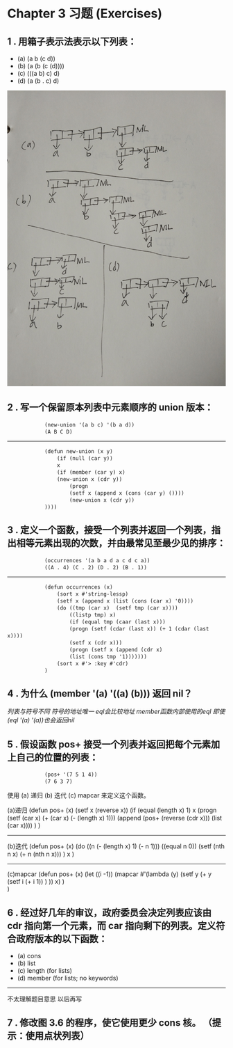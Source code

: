 # Chapter 3 习题 (Exercises)
## 1 . 用箱子表示法表示以下列表：
* (a) (a b (c d))
* (b) (a (b (c (d))))
* (c) (((a b) c) d)
* (d) (a (b . c) d)

![图片](./1.jpg)

## 2 . 写一个保留原本列表中元素顺序的 union 版本：

                (new-union '(a b c) '(b a d))
                (A B C D)

-----------------
                (defun new-union (x y)
                    (if (null (car y))
                    x
                    (if (member (car y) x)
                    (new-union x (cdr y))
                        (progn 
                        (setf x (append x (cons (car y) ())))
                        (new-union x (cdr y))
                ))))

## 3 . 定义一个函数，接受一个列表并返回一个列表，指出相等元素出现的次数，并由最常见至最少见的排序：

                (occurrences '(a b a d a c d c a))
                ((A . 4) (C . 2) (D . 2) (B . 1))


---------------------------


                (defun occurrences (x)
                    (sort x #'string-lessp)
                    (setf x (append x (list (cons (car x) '0))))
                    (do ((tmp (car x)  (setf tmp (car x))))
                        ((listp tmp) x)
                        (if (equal tmp (caar (last x)))
                        (progn (setf (cdar (last x)) (+ 1 (cdar (last x))))
                        (setf x (cdr x)))
                        (progn (setf x (append (cdr x) 
                        (list (cons tmp '1)))))))
                    (sort x #'> :key #'cdr)
                )

## 4 . 为什么 (member '(a) '((a) (b))) 返回 nil？

*列表与符号不同 符号的地址唯一 eql会比较地址
member函数内部使用的eql 即使(eql '(a) '(a))也会返回nil*

## 5 . 假设函数 pos+ 接受一个列表并返回把每个元素加上自己的位置的列表：

                (pos+ '(7 5 1 4))
                (7 6 3 7)
使用 (a) 递归 (b) 迭代 (c) mapcar 来定义这个函数。

(a)递归
                (defun pos+ (x)
                    (setf x (reverse x))
                    (if (equal (length x) 1)
                        x
                        (progn 
                        (setf (car x) (+ (car x) (- (length x) 1)))
                        (append (pos+ (reverse (cdr x))) (list (car x))))
                    )
                )

-------------
(b)迭代
                (defun pos+ (x)
                    (do ((n (- (length x) 1) (- n 1)))
                    ((equal n 0))
                        (setf (nth n x) (+ n (nth n x)))
                    )
                    x
                )

---------------
(c)mapcar
                (defun pos+ (x)
                    (let ((i -1))
                        (mapcar #'(lambda (y) (setf y (+ y (setf i (+ i 1)) )  )) x) 
                    )      
                )


## 6 . 经过好几年的审议，政府委员会决定列表应该由 cdr 指向第一个元素，而 car 指向剩下的列表。定义符合政府版本的以下函数：

* (a) cons
* (b) list
* (c) length (for lists)
* (d) member (for lists; no keywords)
  
------------------------------------
不太理解题目意思 以后再写


## 7 . 修改图 3.6 的程序，使它使用更少 cons 核。 （提示：使用点状列表）
